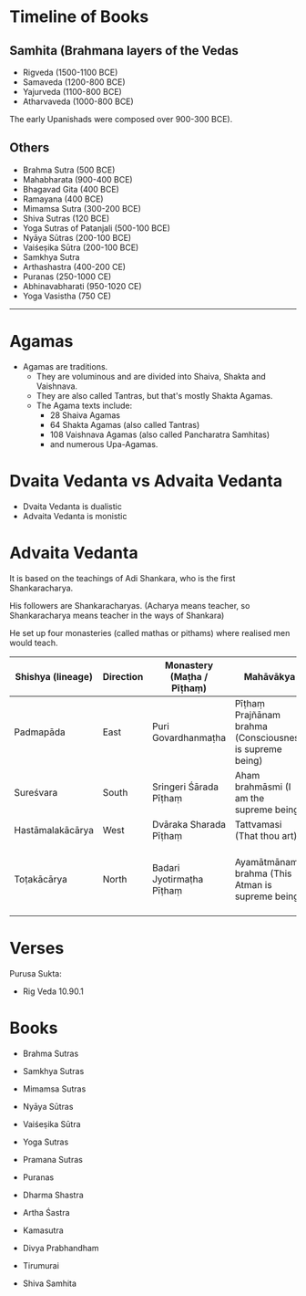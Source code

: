 # Timeline of Books
## Samhita (Brahmana layers of the Vedas

- Rigveda (1500-1100 BCE)
- Samaveda (1200-800 BCE)
- Yajurveda (1100-800 BCE)
- Atharvaveda (1000-800 BCE)

The early Upanishads were composed over 900-300 BCE).
## Others
- Brahma Sutra (500 BCE)
- Mahabharata (900-400 BCE)
- Bhagavad Gita (400 BCE)
- Ramayana (400 BCE)
- Mimamsa Sutra (300-200 BCE)
- Shiva Sutras (120 BCE)
- Yoga Sutras of Patanjali (500-100 BCE)
- Nyāya Sūtras (200-100 BCE)
- Vaiśeṣika Sūtra (200-100 BCE)
- Samkhya Sutra
- Arthashastra (400-200 CE)
- Puranas (250-1000 CE)
- Abhinavabharati (950-1020 CE)
- Yoga Vasistha (750 CE)
---
# Agamas

- Agamas are traditions.
	- They are voluminous and are divided into Shaiva, Shakta and Vaishnava.
	- They are also called Tantras, but that's mostly Shakta Agamas.
	- The Agama texts include:
		- 28 Shaiva Agamas
		- 64 Shakta Agamas (also called Tantras)
		- 108 Vaishnava Agamas (also called Pancharatra Samhitas)
		- and numerous Upa-Agamas.
# Dvaita Vedanta vs Advaita Vedanta
- Dvaita Vedanta is dualistic
- Advaita Vedanta is monistic
# Advaita Vedanta
It is based on the teachings of Adi Shankara, who is the first Shankaracharya.

His followers are Shankaracharyas. (Acharya means teacher, so Shankaracharya means teacher in the ways of Shankara)

He set up four monasteries (called mathas or pithams) where realised men would teach.

| Shishya (lineage) | Direction | Monastery (Maṭha / Pīṭhaṃ) | Mahāvākya                                                 | Veda         | Sampradaya | Present Shankaracharya                                                                   |
| ----------------- | --------- | -------------------------- | --------------------------------------------------------- | ------------ | ---------- | ---------------------------------------------------------------------------------------- |
| Padmapāda         | East      | Puri Govardhanmaṭha        | Pīṭhaṃ 	Prajñānam brahma (Consciousness is supreme being) | Rig Veda     | Bhogavala  | Swami Nischalananda Saraswati                                                            |
| Sureśvara         | South     | Sringeri Śārada Pīṭhaṃ     | Aham brahmāsmi (I am the supreme being)                   | Yajur Veda   | Bhurivala  | Sri Bharati Tirtha                                                                       |
| Hastāmalakācārya  | West      | Dvāraka Sharada Pīṭhaṃ     | Tattvamasi (That thou art)                                | Sama Veda    | Kitavala   | Swami Sadanand Saraswati                                                                 |
| Toṭakācārya       | North     | Badari Jyotirmaṭha Pīṭhaṃ  | Ayamātmānam brahma (This Atman is supreme being)          | Atharva Veda | Nandavala  | Swami Avimukteshwaranand Saraswati (contested) / Swami Vasudevanand Saraswati (disputed) |

# Verses

Purusa Sukta:
- Rig Veda 10.90.1


# Books

- Brahma Sutras
- Samkhya Sutras
- Mimamsa Sutras
- Nyāya Sūtras 
- Vaiśeṣika Sūtra
- Yoga Sutras
- Pramana Sutras

- Puranas
- Dharma Shastra
- Artha Śastra
- Kamasutra
- Divya Prabhandham
- Tirumurai
- Shiva Samhita